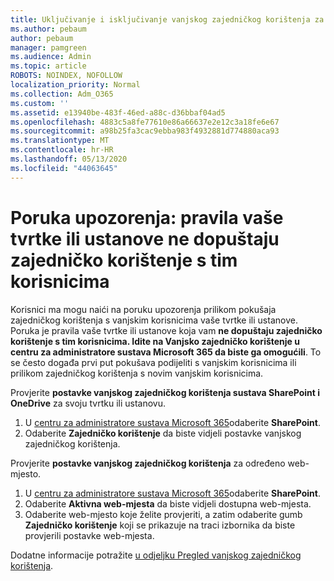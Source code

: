 ```yaml
---
title: Uključivanje i isključivanje vanjskog zajedničkog korištenja za SharePoint
ms.author: pebaum
author: pebaum
manager: pamgreen
ms.audience: Admin
ms.topic: article
ROBOTS: NOINDEX, NOFOLLOW
localization_priority: Normal
ms.collection: Adm_O365
ms.custom: ''
ms.assetid: e13940be-483f-46ed-a88c-d36bbaf04ad5
ms.openlocfilehash: 4883c5a8fe77610e86a66637e2e12c3a18fe6e67
ms.sourcegitcommit: a98b25fa3cac9ebba983f4932881d774880aca93
ms.translationtype: MT
ms.contentlocale: hr-HR
ms.lasthandoff: 05/13/2020
ms.locfileid: "44063645"
---
```

# <a name="warning-message-your-organizations-policies-dont-allow-you-to-share-with-these-users"></a>Poruka upozorenja: pravila vaše tvrtke ili ustanove ne dopuštaju zajedničko korištenje s tim korisnicima

Korisnici ma mogu naići na poruku upozorenja prilikom pokušaja zajedničkog korištenja s vanjskim korisnicima vaše tvrtke ili ustanove. Poruka je pravila vaše tvrtke ili ustanove koja vam **ne dopuštaju zajedničko korištenje s tim korisnicima. Idite na Vanjsko zajedničko korištenje u centru za administratore sustava Microsoft 365 da biste ga omogućili**. To se često događa prvi put pokušava podijeliti s vanjskim korisnicima ili prilikom zajedničkog korištenja s novim vanjskim korisnicima.

Provjerite **postavke vanjskog zajedničkog korištenja sustava SharePoint i OneDrive** za svoju tvrtku ili ustanovu.

1. U [centru za administratore sustava Microsoft 365](https://admin.microsoft.com/AdminPortal/Home#/homepage">https://admin.microsoft.com/)odaberite **SharePoint**.
3. Odaberite **Zajedničko korištenje** da biste vidjeli postavke vanjskog zajedničkog korištenja.

Provjerite **postavke vanjskog zajedničkog korištenja** za određeno web-mjesto.

1. U [centru za administratore sustava Microsoft 365](https://admin.microsoft.com/AdminPortal/Home#/homepage">https://admin.microsoft.com/)odaberite **SharePoint**.
2. Odaberite **Aktivna web-mjesta** da biste vidjeli dostupna web-mjesta.
3. Odaberite web-mjesto koje želite provjeriti, a zatim odaberite gumb **Zajedničko korištenje** koji se prikazuje na traci izbornika da biste provjerili postavke web-mjesta.

Dodatne informacije potražite [u odjeljku Pregled vanjskog zajedničkog korištenja](https://docs.microsoft.com/sharepoint/external-sharing-overview).